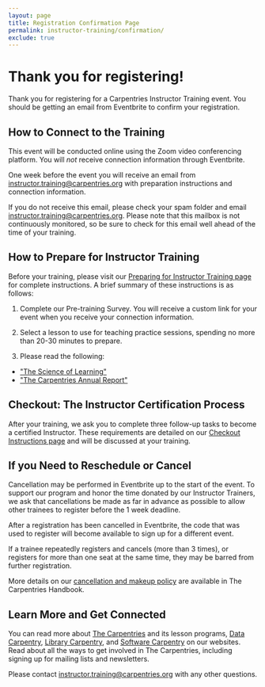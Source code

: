 ```yaml
---
layout: page
title: Registration Confirmation Page
permalink: instructor-training/confirmation/
exclude: true
---
```


# Thank you for registering!

Thank you for registering for a Carpentries Instructor Training event. You should be getting an email from Eventbrite to confirm your registration.

## How to Connect to the Training

This event will be conducted online using the Zoom video conferencing platform.  You will *not* receive connection information through Eventbrite.

One week before the event you will receive an email from [instructor.training@carpentries.org](mailto:instructor.training@carpentries.org) with preparation instructions and connection information.

If you do not receive this email, please check your spam folder and email [instructor.training@carpentries.org](mailto:instructor.training@carpentries.org). Please note that this mailbox is not continuously monitored, so be sure to check for this email well ahead of the time of your training.

## How to Prepare for Instructor Training

Before your training, please visit our [Preparing for Instructor Training page](https://carpentries.github.io/instructor-training#setup) for complete instructions. A brief summary of these instructions is as follows:

1. Complete our Pre-training Survey. You will receive a custom link for your event when you receive your connection information.

2. Select a lesson to use for teaching practice sessions, spending no more than 20-30 minutes to prepare.

3. Please read the following:
  
  - ["The Science of Learning"](https://carpentries.github.io/instructor-training/files/papers/science-of-learning-2015.pdf)
  - ["The Carpentries Annual Report"](https://carpentries.org/files/reports/Carpentries2020AnnualReport.pdf)

## Checkout: The Instructor Certification Process

After your training, we ask you to complete three follow-up tasks to become a certified Instructor. These requirements are detailed on our [Checkout Instructions page](https://carpentries.github.io/instructor-training/checkout.html) and will be discussed at your training.

## If you Need to Reschedule or Cancel

Cancellation may be performed in Eventbrite up to the start of the event. To support our program and honor the time donated by our Instructor Trainers, we ask that cancellations be made as far in advance as possible to allow other trainees to register before the 1 week deadline.

After a registration has been cancelled in Eventbrite, the code that was used to register will become available to sign up for a different event.

If a trainee repeatedly registers and cancels (more than 3 times), or registers for more than one seat at the same time, they may be barred from further registration.

More details on our [cancellation and makeup policy](https://docs.carpentries.org/topic_folders/instructor_training/cancellations_and_makeups.html) are available in The Carpentries Handbook.

## Learn More and Get Connected

You can read more about [The Carpentries](https://carpentries.org/) and its lesson programs, [Data Carpentry](https://datacarpentry.org/), [Library Carpentry](https://librarycarpentry.org/), and [Software Carpentry](https://software-carpentry.org/) on our websites. Read about all the ways to get involved in The Carpentries, including signing up for mailing lists and newsletters.

Please contact [instructor.training@carpentries.org](mailto:instructor.training@carpentries.org) with any other questions.


